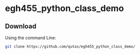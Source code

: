 # egh455_python_class_demo

## Download

Using the command Line:
```sh
git clone https://github.com/qutas/egh455_python_class_demo/
```
